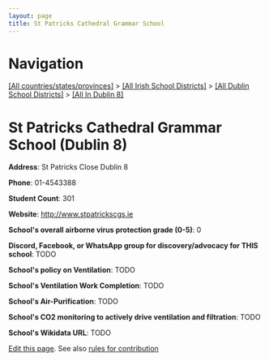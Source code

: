 ```yaml
---
layout: page
title: St Patricks Cathedral Grammar School
---
```

# Navigation

[[All countries/states/provinces]](../../../..) > [[All Irish School Districts]](../../..) > [[All Dublin School Districts]](../..) > [[All In Dublin 8]](..)

# St Patricks Cathedral Grammar School (Dublin 8)

**Address**: St Patricks Close Dublin 8

**Phone**: 01-4543388

**Student Count**: 301

**Website**: <http://www.stpatrickscgs.ie>

**School's overall airborne virus protection grade (0-5)**: 0

**Discord, Facebook, or WhatsApp group for discovery/advocacy for THIS school**: TODO

**School's policy on Ventilation**: TODO

**School's Ventilation Work Completion**: TODO

**School's Air-Purification**: TODO

**School's CO2 monitoring to actively drive ventilation and filtration**: TODO

**School's Wikidata URL**: TODO


[Edit this page](https://github.com/ventilate-schools/Ireland/edit/main/./Dublin_8/St_Patricks_Cathedral_Grammar_School.md). See also [rules for contribution](../../../contribution-rules/)